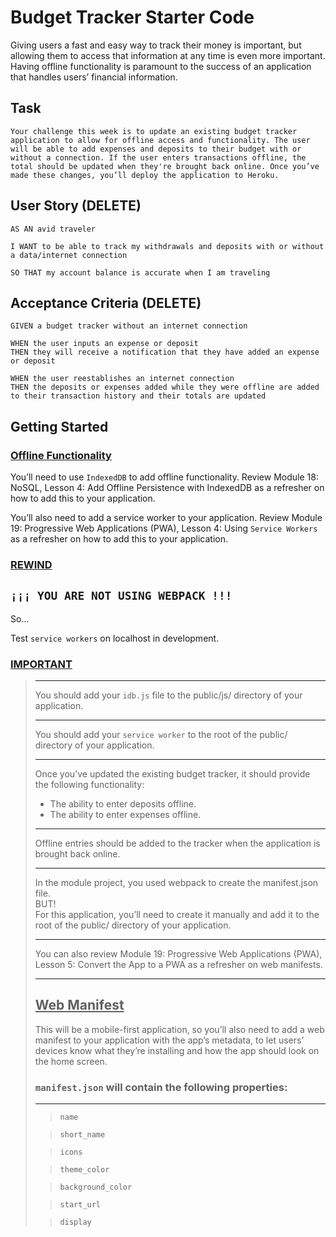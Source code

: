 # Budget Tracker Starter Code

Giving users a fast and easy way to track their money is important, but allowing them to access that information at any time is even more important. Having offline functionality is paramount to the success of an application that handles users’ financial information.


## Task
    Your challenge this week is to update an existing budget tracker application to allow for offline access and functionality. The user will be able to add expenses and deposits to their budget with or without a connection. If the user enters transactions offline, the total should be updated when they're brought back online. Once you’ve made these changes, you’ll deploy the application to Heroku.

## User Story (DELETE)
    AS AN avid traveler

    I WANT to be able to track my withdrawals and deposits with or without a data/internet connection

    SO THAT my account balance is accurate when I am traveling 


## Acceptance Criteria (DELETE)

    GIVEN a budget tracker without an internet connection

    WHEN the user inputs an expense or deposit
    THEN they will receive a notification that they have added an expense or deposit

    WHEN the user reestablishes an internet connection
    THEN the deposits or expenses added while they were offline are added to their transaction history and their totals are updated

## Getting Started
### <u>Offline Functionality</u>
    
   You’ll need to use `IndexedDB` to add offline functionality. Review Module 18: NoSQL, Lesson 4: Add Offline Persistence with IndexedDB as a refresher on how to add this to your application.

   You’ll also need to add a service worker to your application. Review Module 19: Progressive Web Applications (PWA), Lesson 4: Using `Service Workers` as a refresher on how to add this to your application.

### <u>REWIND</u>

## ` ¡¡¡ YOU ARE NOT USING WEBPACK !!! ` 

So...

Test `service workers` on localhost in development.


### <u>IMPORTANT</u>

<blockquote>

---
You should add your `idb.js` file to the public/js/ directory of your application.

---
You should add your `service worker` to the root of the public/ directory of your application.

---
Once you’ve updated the existing budget tracker, it should provide the following functionality:
- The ability to enter deposits offline.
- The ability to enter expenses offline.

---
Offline entries should be added to the tracker when the application is brought back online.

---
In the module project, you used webpack to create the manifest.json file. <br>
BUT! <br>
For this application, you’ll need to create it manually and add it to the root of the public/ directory of your application. 

---
You can also review Module 19: Progressive Web Applications (PWA), Lesson 5: Convert the App to a PWA as a refresher on web manifests.

---

## <u>Web Manifest</u>
This will be a mobile-first application, so you’ll also need to add a web manifest to your application with the app’s metadata, to let users’ devices know what they’re installing and how the app should look on the home screen.

### `manifest.json` will contain the following properties:

---
> `name`

> `short_name`

> `icons`

> `theme_color`

> `background_color`

> `start_url`

> `display`

</blockquote>